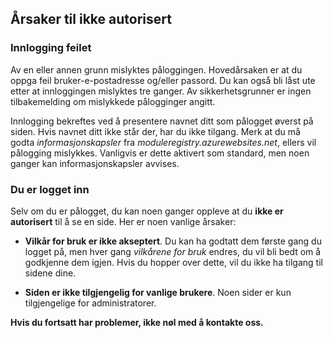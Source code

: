 ﻿## Årsaker til ikke autorisert

### Innlogging feilet
Av en eller annen grunn mislyktes påloggingen. Hovedårsaken er at du oppga feil bruker-e-postadresse og/eller passord.
Du kan også bli låst ute etter at innloggingen mislyktes tre ganger.
Av sikkerhetsgrunner er ingen tilbakemelding om mislykkede pålogginger angitt.

Innlogging bekreftes ved å presentere navnet ditt som pålogget øverst på siden.
Hvis navnet ditt ikke står der, har du ikke tilgang.
Merk at du må godta *informasjonskapsler* fra *moduleregistry.azurewebsites.net*, ellers vil pålogging mislykkes.
Vanligvis er dette aktivert som standard, men noen ganger kan informasjonskapsler avvises.


### Du er logget inn
Selv om du er pålogget,
du kan noen ganger oppleve at du **ikke er autorisert** til å se en side.
Her er noen vanlige årsaker:

- **Vilkår for bruk er ikke akseptert**.
Du kan ha godtatt dem første gang du logget på,
men hver gang *vilkårene for bruk* endres,
du vil bli bedt om å godkjenne dem igjen.
Hvis du hopper over dette, vil du ikke ha tilgang til sidene dine.

- **Siden er ikke tilgjengelig for vanlige brukere**.
Noen sider er kun tilgjengelige for administratorer.


**Hvis du fortsatt har problemer, ikke nøl med å kontakte oss.**
